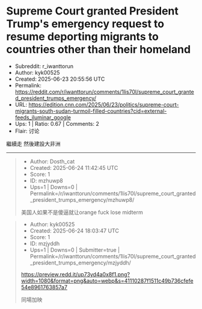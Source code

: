 # Supreme Court granted President Trump's emergency request to resume deporting migrants to countries other than their homeland

- Subreddit: r_iwanttorun
- Author: kyk00525
- Created: 2025-06-23 20:55:56 UTC
- Permalink: https://reddit.com/r/iwanttorun/comments/1lis70l/supreme_court_granted_president_trumps_emergency/
- URL: https://edition.cnn.com/2025/06/23/politics/supreme-court-migrants-south-sudan-turmoil-filled-countries?cid=external-feeds_iluminar_google
- Ups: 1 | Ratio: 0.67 | Comments: 2
- Flair: 讨论


繼續走 然後建設大非洲


---

> - Author: Dosth_cat
> - Created: 2025-06-24 11:42:45 UTC
> - Score: 1
> - ID: mzhuwp8
> - Ups=1 | Downs=0 | Permalink=/r/iwanttorun/comments/1lis70l/supreme_court_granted_president_trumps_emergency/mzhuwp8/
>
> 美国人如果不是傻逼就让orange fuck lose midterm

> - Author: kyk00525
> - Created: 2025-06-24 18:03:47 UTC
> - Score: 1
> - ID: mzjyddh
> - Ups=1 | Downs=0 | Submitter=true | Permalink=/r/iwanttorun/comments/1lis70l/supreme_court_granted_president_trumps_emergency/mzjyddh/
>
> https://preview.redd.it/up73yd4a0x8f1.png?width=1080&format=png&auto=webp&s=41110287f1511c49b736cfefe54e8961763857a7
> 
> 同場加映
